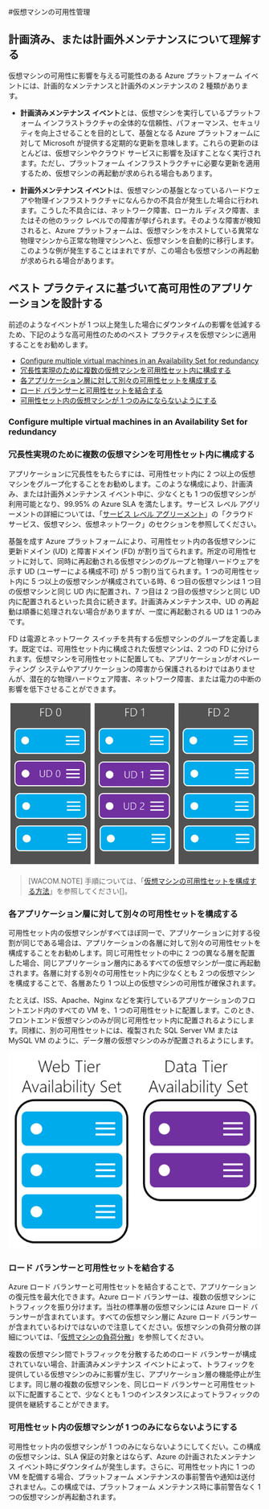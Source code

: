 <properties urlDisplayName="Manage Availability of VMs" pageTitle="仮想マシンの可用性管理 - Azure" metaKeywords="" description="複数の仮想マシンを使って Azure アプリケーションの高い可用性を確保する方法について説明します。 " metaCanonical="" services="virtual-machines" documentationCenter="" title="" authors="kenazk" solutions="" manager="timlt" editor="tysonn" />

<tags ms.service="virtual-machines" ms.workload="infrastructure-services" ms.tgt_pltfrm="na" ms.devlang="na" ms.topic="article" ms.date="11/26/2014" ms.author="kenazk" />

#仮想マシンの可用性管理

## 計画済み、または計画外メンテナンスについて理解する
仮想マシンの可用性に影響を与える可能性のある Azure プラットフォーム イベントには、計画的なメンテナンスと計画外のメンテナンスの 2 種類があります。

- **計画済みメンテナンス イベント**とは、仮想マシンを実行しているプラットフォーム インフラストラクチャの全体的な信頼性、パフォーマンス、セキュリティを向上させることを目的として、基盤となる Azure プラットフォームに対して Microsoft が提供する定期的な更新を意味します。これらの更新のほとんどは、仮想マシンやクラウド サービスに影響を及ぼすことなく実行されます。ただし、プラットフォーム インフラストラクチャに必要な更新を適用するため、仮想マシンの再起動が求められる場合もあります。 

- **計画外メンテナンス イベント**は、仮想マシンの基盤となっているハードウェアや物理インフラストラクチャになんらかの不具合が発生した場合に行われます。こうした不具合には、ネットワーク障害、ローカル ディスク障害、またはその他のラック レベルでの障害が挙げられます。そのような障害が検知されると、Azure プラットフォームは、仮想マシンをホストしている異常な物理マシンから正常な物理マシンへと、仮想マシンを自動的に移行します。このような例が発生することはまれですが、この場合も仮想マシンの再起動が求められる場合があります。 

## ベスト プラクティスに基づいて高可用性のアプリケーションを設計する
前述のようなイベントが 1 つ以上発生した場合にダウンタイムの影響を低減するため、下記のような高可用性のためのベスト プラクティスを仮想マシンに適用することをお勧めします。

* [Configure multiple virtual machines in an Availability Set for redundancy] 
* [冗長性実現のために複数の仮想マシンを可用性セット内に構成する] 
* [各アプリケーション層に対して別々の可用性セットを構成する] 
* [ロード バランサーと可用性セットを結合する] 
* [可用性セット内の仮想マシンが 1 つのみにならないようにする] 

### Configure multiple virtual machines in an Availability Set for redundancy 
### 冗長性実現のために複数の仮想マシンを可用性セット内に構成する 
アプリケーションに冗長性をもたらすには、可用性セット内に 2 つ以上の仮想マシンをグループ化することをお勧めします。このような構成により、計画済み、または計画外メンテナンス イベント中に、少なくとも 1 つの仮想マシンが利用可能となり、99.95% の Azure SLA を満たします。サービス レベル アグリーメントの詳細については、「[サービス レベル アグリーメント](../../../support/legal/sla/)」の「クラウド サービス、仮想マシン、仮想ネットワーク」のセクションを参照してください。 

基盤を成す Azure プラットフォームにより、可用性セット内の各仮想マシンに更新ドメイン (UD) と障害ドメイン (FD) が割り当てられます。所定の可用性セットに対して、同時に再起動される仮想マシンのグループと物理ハードウェアを示す UD (ユーザーによる構成不可) が 5 つ割り当てられます。1 つの可用性セット内に 5 つ以上の仮想マシンが構成されている時、6 つ目の仮想マシンは 1 つ目の仮想マシンと同じ UD 内に配置され、7 つ目は 2 つ目の仮想マシンと同じ UD 内に配置されるといった具合に続きます。計画済みメンテナンス中、UD の再起動は順番に処理されない場合がありますが、一度に再起動される UD は 1 つのみです。

FD は電源とネットワーク スイッチを共有する仮想マシンのグループを定義します。既定では、可用性セット内に構成された仮想マシンは、2 つの FD に分けられます。仮想マシンを可用性セットに配置しても、アプリケーションがオペレーティング システムやアプリケーションの障害から保護されるわけではありませんが、潜在的な物理ハードウェア障害、ネットワーク障害、または電力の中断の影響を低下させることができます。   

<!--Image reference-->
   ![UD FD configuration](./media/virtual-machines-manage-availability/ud-fd-configuration.png)

>[WACOM.NOTE] 手順については、「[仮想マシンの可用性セットを構成する方法]」を参照してください[]。

### 各アプリケーション層に対して別々の可用性セットを構成する
可用性セット内の仮想マシンがすべてほぼ同一で、アプリケーションに対する役割が同じである場合は、アプリケーションの各層に対して別々の可用性セットを構成することをお勧めします。同じ可用性セットの中に 2 つの異なる層を配置した場合、同じアプリケーション層内にあるすべての仮想マシンが一度に再起動されます。各層に対する別々の可用性セット内に少なくとも 2 つの仮想マシンを構成することで、各層あたり 1 つ以上の仮想マシンの可用性が確保されます。   

たとえば、ISS、Apache、Nginx などを実行しているアプリケーションのフロントエンド内のすべての VM を、1 つの可用性セットに配置します。このとき、フロントエンド仮想マシンのみが同じ可用性セット内に配置されるようにします。同様に、別の可用性セットには、複製された SQL Server VM または MySQL VM のように、データ層の仮想マシンのみが配置されるようにします。

<!--Image reference-->
   ![Application tiers](./media/virtual-machines-manage-availability/application-tiers.png)

 
### ロード バランサーと可用性セットを結合する
Azure ロード バランサーと可用性セットを結合することで、アプリケーションの復元性を最大化できます。Azure ロード バランサーは、複数の仮想マシンにトラフィックを振り分けます。当社の標準層の仮想マシンには Azure ロード バランサーが含まれています。すべての仮想マシン層に Azure ロード バランサーが含まれているわけではないので注意してください。仮想マシンの負荷分散の詳細については、「[仮想マシンの負荷分散](../load-balance-virtual-machines/)」を参照してください。 

複数の仮想マシン間でトラフィックを分散するためのロード バランサーが構成されていない場合、計画済みメンテナンス イベントによって、トラフィックを提供している仮想マシンのみに影響が生じ、アプリケーション層の機能停止が生じます。同じ層の複数の仮想マシンを、同じロード バランサーと可用性セット以下に配置することで、少なくとも 1 つのインスタンスによってトラフィックの提供を継続することができます。 

### 可用性セット内の仮想マシンが 1 つのみにならないようにする
可用性セット内の仮想マシンが 1 つのみにならないようにしてくだい。この構成の仮想マシンは、SLA 保証の対象とはならず、Azure の計画されたメンテナンス イベント時にダウンタイムが発生します。さらに、可用性セット内に 1 つの VM を配備する場合、プラットフォーム メンテナンスの事前警告や通知は送付されません。この構成では、プラットフォーム メンテナンス時に事前警告なく 1 つの仮想マシンが再起動されます。

[Configure multiple virtual machines in an Availability Set for redundancy]: #configure-multiple-virtual-machines-in-an-availability-set-for-redundancy 
[冗長性実現のために複数の仮想マシンを可用性セット内に構成する]: #冗長性実現のために複数の仮想マシンを可用性セット内に構成する
[各アプリケーション層に対して別々の可用性セットを構成する]: #configure-each-application-tier-into-separate-availability-sets 
[ロード バランサーと可用性セットを結合する]: #combine-the-load-balancer-with-availability-sets 
[可用性セット内の仮想マシンが 1 つのみにならないようにする]: #avoid-single-instance-virtual-machines-in-availability-sets 

 
<!-- Link references -->
[仮想マシンの可用性セットを構成する方法]: ../virtual-machines-how-to-configure-availability



<!--HONumber=35.1-->
